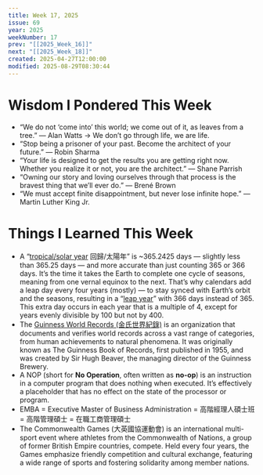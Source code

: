 ```yaml
---
title: Week 17, 2025
issue: 69
year: 2025
weekNumber: 17
prev: "[[2025_Week_16]]"
next: "[[2025_Week_18]]"
created: 2025-04-27T12:00:00
modified: 2025-08-29T08:30:44
---
```


# Wisdom I Pondered This Week

* “We do not ‘come into’ this world; we come out of it, as leaves from a tree.” — Alan Watts → We don’t go through life, we are life.
* “Stop being a prisoner of your past. Become the architect of your future.” — Robin Sharma
* “Your life is designed to get the results you are getting right now. Whether you realize it or not, you are the architect.” — Shane Parrish
* “Owning our story and loving ourselves through that process is the bravest thing that we’ll ever do.” — Brené Brown
* “We must accept finite disappointment, but never lose infinite hope.” — Martin Luther King Jr.

# Things I Learned This Week

* A “[tropical/solar year](https://www.google.com/search?q=tropical+year) 回歸/太陽年” is ~365.2425 days — slightly less than 365.25 days — and more accurate than just counting 365 or 366 days. It’s the time it takes the Earth to complete one cycle of seasons, meaning from one vernal equinox to the next. That’s why calendars add a leap day every four years (mostly) — to stay synced with Earth’s orbit and the seasons, resulting in a “[leap year](https://en.m.wikipedia.org/wiki/Leap_year)” with 366 days instead of 365. This extra day occurs in each year that is a multiple of 4, except for years evenly divisible by 100 but not by 400.
* The [Guinness World Records (金氏世界紀錄)](https://www.google.com/search?q=Guinness+World+Record) is an organization that documents and verifies world records across a vast range of categories, from human achievements to natural phenomena. It was originally known as The Guinness Book of Records, first published in 1955, and was created by Sir Hugh Beaver, the managing director of the Guinness Brewery.
* A NOP (short for **No Operation**, often written as **no-op**) is an instruction in a computer program that does nothing when executed. It’s effectively a placeholder that has no effect on the state of the processor or program.
* EMBA = Executive Master of Business Administration = 高階經理人碩士班 = 高階管理碩士 = 在職工商管理碩士
* The Commonwealth Games (大英國協運動會) is an international multi-sport event where athletes from the Commonwealth of Nations, a group of former British Empire countries, compete. Held every four years, the Games emphasize friendly competition and cultural exchange, featuring a wide range of sports and fostering solidarity among member nations.
